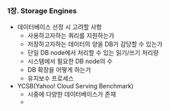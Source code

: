 ### 1장. Storage Engines 
- 데이터베이스 선정 시 고려할 사항 
  - 사용하고자하는 쿼리를 지원하는가 
  - 저장하고자하는 데이터의 양을 DB가 감당할 수 있는가 
  - 단일 DB node에서 처리할 수 있는 읽기/쓰기 처리량  
  - 시스템에서 필요한 DB node의 수
  - DB 확장을 어떻게 하는가 
  - 유지보수 프로세스 
- YCSB(Yahoo! Cloud Serving Benchmark)
  - 시중에 다양한 데이터베이스가 존재 
  - 
